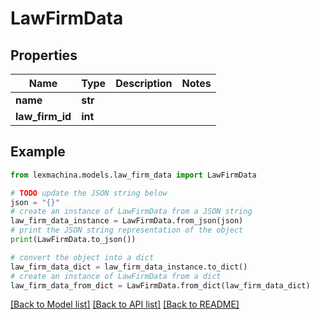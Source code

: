 # LawFirmData


## Properties

Name | Type | Description | Notes
------------ | ------------- | ------------- | -------------
**name** | **str** |  | 
**law_firm_id** | **int** |  | 

## Example

```python
from lexmachina.models.law_firm_data import LawFirmData

# TODO update the JSON string below
json = "{}"
# create an instance of LawFirmData from a JSON string
law_firm_data_instance = LawFirmData.from_json(json)
# print the JSON string representation of the object
print(LawFirmData.to_json())

# convert the object into a dict
law_firm_data_dict = law_firm_data_instance.to_dict()
# create an instance of LawFirmData from a dict
law_firm_data_from_dict = LawFirmData.from_dict(law_firm_data_dict)
```
[[Back to Model list]](../README.md#documentation-for-models) [[Back to API list]](../README.md#documentation-for-api-endpoints) [[Back to README]](../README.md)


